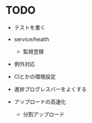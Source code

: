 # TODO

- テストを書く
- service/health
  - 監視登録
- 例外対応

- CIとかの環境設定
- 進捗プログレスバーをよくする
- アップロードの高速化
  - 分割アップロード
